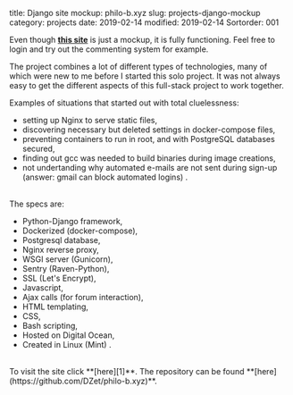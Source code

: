 title: Django site mockup: philo-b.xyz
slug: projects-django-mockup
category: projects
date: 2019-02-14
modified: 2019-02-14
Sortorder: 001


Even though **[this site][1]** is just a mockup, it is fully functioning. Feel free to login and try out the commenting system for example.

The project combines a lot of different types of technologies, many of which were new to me before I started this solo project. It was not always easy to get the different aspects of this full-stack project to work together. 

Examples of situations that started out with total cluelessness: 

* setting up Nginx to serve static files,
* discovering necessary but deleted settings in docker-compose files,
* preventing containers to run in root, and with PostgreSQL databases secured,
* finding out gcc was needed to build binaries during image creations,
* not undertanding why automated e-mails are not sent during sign-up (answer: gmail can block automated logins)
.

<br>
The specs are:

* Python-Django framework,
* Dockerized (docker-compose),
* Postgresql database,
* Nginx reverse proxy,
* WSGI server (Gunicorn),
* Sentry (Raven-Python),
* SSL (Let's Encrypt),
* Javascript,
* Ajax calls (for forum interaction),
* HTML templating,
* CSS,
* Bash scripting,
* Hosted on Digital Ocean,
* Created in Linux (Mint)
.

<br>
To visit the site click **[here][1]**.
The repository can be found **[here](https://github.com/DZet/philo-b.xyz)**.

[1]: http://druqtemaker.com/philo-b/

